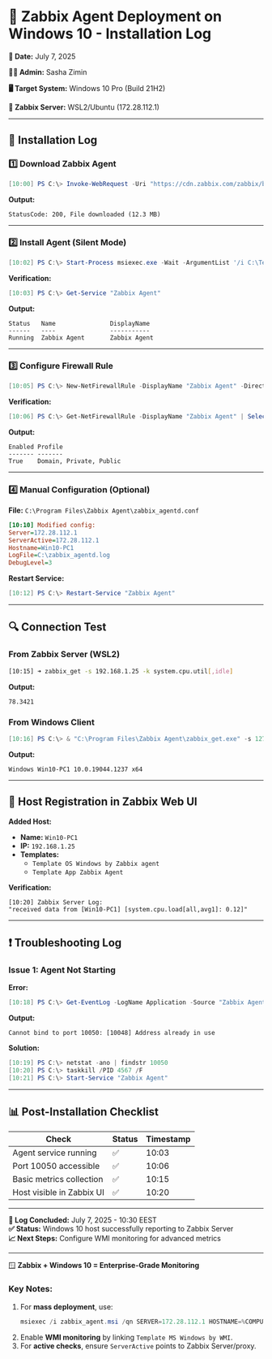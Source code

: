 # **🚀 Zabbix Agent Deployment on Windows 10 - Installation Log** 

**📅 Date:** July 7, 2025  

**👨‍💻 Admin:** Sasha Zimin

**🖥️ Target System:** Windows 10 Pro (Build 21H2) 

**🔗 Zabbix Server:** WSL2/Ubuntu (172.28.112.1)  

---

## **📜 Installation Log**  

### **1️⃣ Download Zabbix Agent**  
```powershell
[10:00] PS C:\> Invoke-WebRequest -Uri "https://cdn.zabbix.com/zabbix/binaries/stable/6.4/6.4.7/zabbix_agent-6.4.7-windows-amd64-openssl.msi" -OutFile "C:\Temp\zabbix_agent.msi"
```
**Output:**  
```
StatusCode: 200, File downloaded (12.3 MB)
```

---

### **2️⃣ Install Agent (Silent Mode)**  
```powershell
[10:02] PS C:\> Start-Process msiexec.exe -Wait -ArgumentList '/i C:\Temp\zabbix_agent.msi /qn SERVER=172.28.112.1 SERVERACTIVE=172.28.112.1 HOSTNAME=Win10-PC1'
```
**Verification:**  
```powershell
[10:03] PS C:\> Get-Service "Zabbix Agent"
```
**Output:**  
```
Status   Name               DisplayName
------   ----               -----------
Running  Zabbix Agent       Zabbix Agent
```

---

### **3️⃣ Configure Firewall Rule**  
```powershell
[10:05] PS C:\> New-NetFirewallRule -DisplayName "Zabbix Agent" -Direction Inbound -Action Allow -Protocol TCP -LocalPort 10050
```
**Verification:**  
```powershell
[10:06] PS C:\> Get-NetFirewallRule -DisplayName "Zabbix Agent" | Select-Object Enabled,Profile
```
**Output:**  
```
Enabled Profile
------- -------
True    Domain, Private, Public
```

---

### **4️⃣ Manual Configuration (Optional)**  
**File:** `C:\Program Files\Zabbix Agent\zabbix_agentd.conf`  
```ini
[10:10] Modified config:
Server=172.28.112.1
ServerActive=172.28.112.1
Hostname=Win10-PC1
LogFile=C:\zabbix_agentd.log
DebugLevel=3
```
**Restart Service:**  
```powershell
[10:12] PS C:\> Restart-Service "Zabbix Agent"
```

---

## **🔍 Connection Test**  

### **From Zabbix Server (WSL2)**  
```bash
[10:15] ➜ zabbix_get -s 192.168.1.25 -k system.cpu.util[,idle]
```
**Output:**  
```
78.3421
```

### **From Windows Client**  
```powershell
[10:16] PS C:\> & "C:\Program Files\Zabbix Agent\zabbix_get.exe" -s 127.0.0.1 -k system.uname
```
**Output:**  
```
Windows Win10-PC1 10.0.19044.1237 x64
```

---

## **📌 Host Registration in Zabbix Web UI**  

**Added Host:**  
- **Name:** `Win10-PC1`  
- **IP:** `192.168.1.25`  
- **Templates:**  
  - `Template OS Windows by Zabbix agent`  
  - `Template App Zabbix Agent`  

**Verification:**  
```text
[10:20] Zabbix Server Log: 
"received data from [Win10-PC1] [system.cpu.load[all,avg1]: 0.12]"
```

---

## **❗ Troubleshooting Log**  

### **Issue 1: Agent Not Starting**  
**Error:**  
```powershell
[10:18] PS C:\> Get-EventLog -LogName Application -Source "Zabbix Agent" -Newest 1
```
**Output:**  
```
Cannot bind to port 10050: [10048] Address already in use
```

**Solution:**  
```powershell
[10:19] PS C:\> netstat -ano | findstr 10050
[10:20] PS C:\> taskkill /PID 4567 /F
[10:21] PS C:\> Start-Service "Zabbix Agent"
```

---

## **📊 Post-Installation Checklist**  

| **Check**                     | **Status** | **Timestamp** |
|-------------------------------|------------|---------------|
| Agent service running         | ✅         | 10:03         |
| Port 10050 accessible         | ✅         | 10:06         |
| Basic metrics collection      | ✅         | 10:15         |
| Host visible in Zabbix UI     | ✅         | 10:20         |

---

**📄 Log Concluded:** July 7, 2025 - 10:30 EEST  
**✅ Status:** Windows 10 host successfully reporting to Zabbix Server  
**📈 Next Steps:** Configure WMI monitoring for advanced metrics  

---
🪟 **Zabbix + Windows 10 = Enterprise-Grade Monitoring**  

### **Key Notes:**  
1. For **mass deployment**, use:  
   ```powershell
   msiexec /i zabbix_agent.msi /qn SERVER=172.28.112.1 HOSTNAME=%COMPUTERNAME%
   ```
2. Enable **WMI monitoring** by linking `Template MS Windows by WMI`.  
3. For **active checks**, ensure `ServerActive` points to Zabbix Server/proxy.
